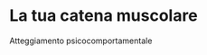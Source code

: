 
# La tua catena muscolare

Atteggiamento psicocomportamentale
<!--stackedit_data:
eyJoaXN0b3J5IjpbLTU1NjE0MzY2M119
-->